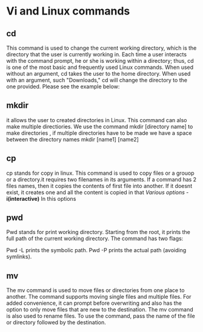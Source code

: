 # Vi and Linux commands


## cd
  This command is used to change the current working directory, which is the directory that the user is currently working in. Each time a user interacts with the command prompt, he or she is working within a directory; thus, cd is one of the most basic and frequently used Linux commands. When used without an argument, cd takes the user to the home directory. When used with an argument, such "Downloads," cd will change the directory to the one provided. Please see the example below:


  
## mkdir
  it allows the user to created directories in Linux. This command can also make multiple directiories. We use the command mkdir [directory name] to make directories , if multiple directories have to be made we have a space between the directory names mkdir [name1] [name2]
## cp
  cp stands for copy in linux. This command is used to copy files or a grouop or a directory.it requires two filenames in its arguments. If a command has 2 files names, then it copies the contents of first file into another. If it doesnt exist, it creates one and all the content is copied in that 
      *Various options*
      -**i(interactive)** In this options
 
 ## pwd 
 Pwd stands for print working directory. Starting from the root, it prints the full path of the current working directory. The command has two flags:

Pwd -L prints the symbolic path.
Pwd -P prints the actual path (avoiding symlinks).

## mv
The mv command is used to move files or directories from one place to another. The command supports moving single files and multiple files. For added convenience, it can prompt before overwriting and also has the option to only move files that are new to the destination. The mv command is also used to rename files. To use the command, pass the name of the file or directory followed by the destination.
